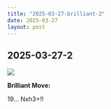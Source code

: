 ```yaml
---
title: "2025-03-27-brilliant-2"
date: 2025-03-27
layout: post
---
```


## 2025-03-27-2

![](/RecordMyBrilliancy/images/2025-03-27-brilliant-2.png)

**Brilliant Move:**

19... Nxh3+!!
